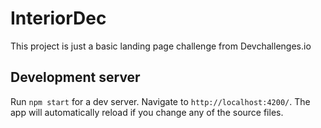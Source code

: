 # InteriorDec

This project is just a basic landing page challenge from Devchallenges.io

## Development server

Run `npm start` for a dev server. Navigate to `http://localhost:4200/`. The app will automatically reload if you change any of the source files.

